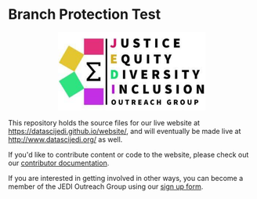 # Branch Protection Test

<p align="center"><img src="./images/jedi-logo-wide.png" alt="jedi-logo-wide" width="300"/></p>

This repository holds the source files for our live website at https://datascijedi.github.io/website/, and will eventually be made live at http://www.datascijedi.org/ as well. 

If you'd like to contribute content or code to the website, please check out our [contributor documentation](https://github.com/datascijedi/website/blob/main/CONTRIBUTING.md). 

If you are interested in getting involved in other ways, you can become a member of the JEDI Outreach Group using our [sign up form](https://datascijedi.github.io/website/get-involved.html). 
